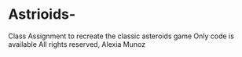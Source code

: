 # Astrioids-
Class Assignment to recreate the classic asteroids game
Only code is available
All rights reserved, Alexia Munoz

